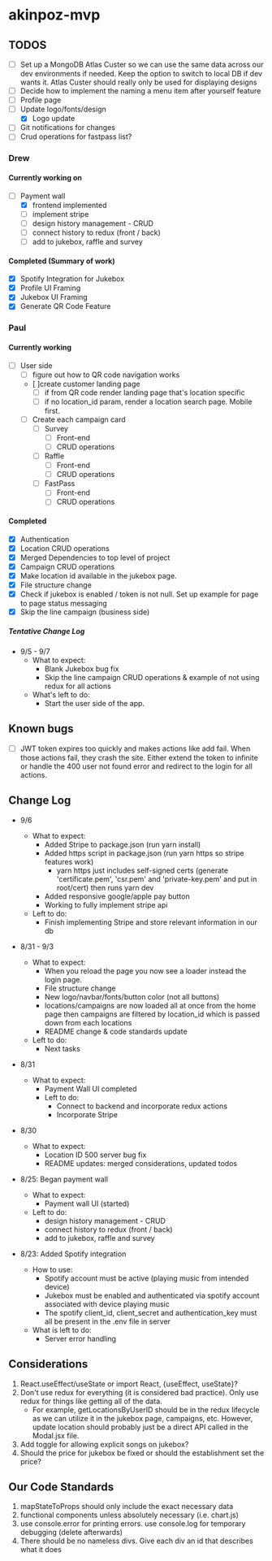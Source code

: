 # akinpoz-mvp

## TODOS

- [ ] Set up a MongoDB Atlas Custer so we can use the same data across our dev environments if needed. Keep the option to switch to local DB if dev wants it. Atlas Custer should really only be used for displaying designs
- [ ] Decide how to implement the naming a menu item after yourself feature
- [ ] Profile page
- [ ] Update logo/fonts/design
  - [x] Logo update
- [ ] Git notifications for changes
- [ ] Crud operations for fastpass list?

### Drew

#### Currently working on

- [ ] Payment wall
  - [x] frontend implemented
  - [ ] implement stripe
  - [ ] design history management - CRUD
  - [ ] connect history to redux (front / back)
  - [ ] add to jukebox, raffle and survey

#### Completed (Summary of work)

- [x] Spotify Integration for Jukebox
- [x] Profile UI Framing
- [x] Jukebox UI Framing
- [x] Generate QR Code Feature

### Paul

#### Currently working

- [ ] User side
  - [ ] figure out how to QR code navigation works
  - [ ]create customer landing page
    - [ ] if from QR code render landing page that's location specific
    - [ ] if no location_id param, render a location search page. Mobile first.
  - [ ] Create each campaign card
    - [ ] Survey
      - [ ] Front-end
      - [ ] CRUD operations
    - [ ] Raffle
      - [ ] Front-end
      - [ ] CRUD operations
    - [ ] FastPass
      - [ ] Front-end
      - [ ] CRUD operations

#### Completed

- [x] Authentication
- [x] Location CRUD operations
- [x] Merged Dependencies to top level of project
- [x] Campaign CRUD operations
- [x] Make location id available in the jukebox page.
- [x] File structure change
- [x] Check if jukebox is enabled / token is not null. Set up example for page to page status messaging
- [x] Skip the line campaign (business side)

##### Tentative Change Log

- 9/5 - 9/7
  - What to expect:
    - Blank Jukebox bug fix
    - Skip the line campaign CRUD operations & example of not using redux for all actions
  - What's left to do:
    - Start the user side of the app.

## Known bugs

- [ ] JWT token expires too quickly and makes actions like add fail. When those actions fail, they crash the site. Either extend the token to infinite or handle the 400 user not found error and redirect to the login for all actions.

## Change Log

- 9/6
  - What to expect:
    - Added Stripe to package.json (run yarn install)
    - Added https script in package.json (run yarn https so stripe features work)
      - yarn https just includes self-signed certs (generate 'certificate.pem', 'csr.pem' and 'private-key.pem' and put in root/cert) then runs yarn dev
    - Added responsive google/apple pay button
    - Working to fully implement stripe api
  - Left to do:
    - Finish implementing Stripe and store relevant information in our db

- 8/31 - 9/3
  - What to expect:
    - When you reload the page you now see a loader instead the login page.
    - File structure change
    - New logo/navbar/fonts/button color (not all buttons)
    - locations/campaigns are now loaded all at once from the home page then campaigns are filtered by location_id which is passed down from each locations
    - README change & code standards update
  - Left to do:
    - Next tasks

- 8/31
  - What to expect:
    - Payment Wall UI completed
    - Left to do:
      - Connect to backend and incorporate redux actions
      - Incorporate Stripe
- 8/30
  - What to expect:
    - Location ID 500 server bug fix
    - README updates: merged considerations, updated todos

- 8/25: Began payment wall
  - What to expect:
    - Payment wall UI (started)
  - Left to do:
    - design history management - CRUD
    - connect history to redux (front / back)
    - add to jukebox, raffle and survey

- 8/23: Added Spotify integration
  - How to use:
    - Spotify account must be active (playing music from intended device)
    - Jukebox must be enabled and authenticated via spotify account associated with device playing music
    - The spotify client_id, client_secret and authentication_key must all be present in the .env file in server
  - What is left to do:
    - Server error handling

## Considerations

1. React.useEffect/useState or import React, {useEffect, useState}?
2. Don't use redux for everything (it is considered bad practice). Only use redux for things like getting all of the data.
   - For example, getLocationsByUserID should be in the redux lifecycle as we can utilize it in the jukebox page, campaigns, etc. However, update location should probably just be a direct API called in the Modal.jsx file.
3. Add toggle for allowing explicit songs on jukebox?
4. Should the price for jukebox be fixed or should the establishment set the price?

## Our Code Standards

1. mapStateToProps should only include the exact necessary data
2. functional components unless absolutely necessary (i.e. chart.js)
3. use console.error for printing errors. use console.log for temporary debugging (delete afterwards)
4. There should be no nameless divs. Give each div an id that describes what it does
